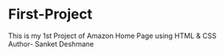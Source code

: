 # First-Project
This is my 1st Project of Amazon Home Page using HTML & CSS
<br>
Author- Sanket Deshmane
